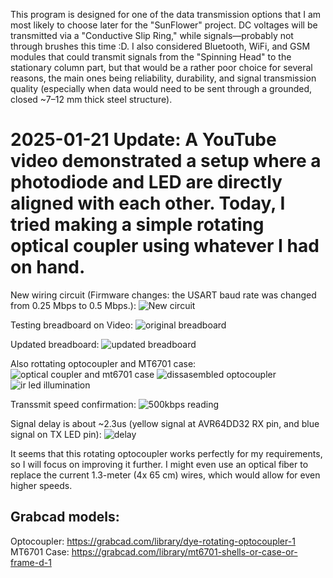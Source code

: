 This program is designed for one of the data transmission options that I am most likely to choose later for the "SunFlower" project. DC voltages will be transmitted via a "Conductive Slip Ring," while signals—probably not through brushes this time :D. I also considered Bluetooth, WiFi, and GSM modules that could transmit signals from the "Spinning Head" to the stationary column part, but that would be a rather poor choice for several reasons, the main ones being reliability, durability, and signal transmission quality (especially when data would need to be sent through a grounded, closed ~7–12 mm thick steel structure).

# 2025-01-21 Update: A YouTube video demonstrated a setup where a photodiode and LED are directly aligned with each other. Today, I tried making a simple rotating optical coupler using whatever I had on hand. 
New wiring circuit (Firmware changes: the USART baud rate was changed from 0.25 Mbps to 0.5 Mbps.):
![New circuit](https://github.com/user-attachments/assets/1bfd5152-9d49-45c0-9684-0f8d50351033)

Testing breadboard on Video:
![original breadboard](https://github.com/user-attachments/assets/b2b4c17c-9368-484e-af6b-5a8b4e6a4118)

Updated breadboard:
![updated breadboard](https://github.com/user-attachments/assets/e3b95407-a2cf-466c-98c8-f7849bb07b1b)

Also rottating optocoupler and MT6701 case:
![optical coupler and mt6701 case ](https://github.com/user-attachments/assets/52325bdb-6c96-49b2-bcec-4038b9f224db)
![dissasembled optocoupler](https://github.com/user-attachments/assets/faaab7e1-05e1-421a-8fdb-034708ccfe64)
![ir led illumination](https://github.com/user-attachments/assets/f466614a-7d3a-49eb-8825-5ebd937e4900)

Transsmit speed confirmation:
![500kbps reading](https://github.com/user-attachments/assets/a5f82a0f-8984-47af-8faf-e9b4ea007466)

Signal delay is about ~2.3us (yellow signal at AVR64DD32 RX pin, and blue signal on TX LED pin):
![delay](https://github.com/user-attachments/assets/a62518a8-2c48-40ba-a879-a0749a46dc91)


It seems that this rotating optocoupler works perfectly for my requirements, so I will focus on improving it further. I might even use an optical fiber to replace the current 1.3-meter (4x 65 cm) wires, which would allow for even higher speeds.

## Grabcad models: 
Optocoupler:
https://grabcad.com/library/dye-rotating-optocoupler-1
MT6701 Case:
https://grabcad.com/library/mt6701-shells-or-case-or-frame-d-1
